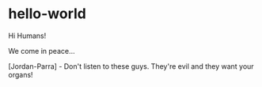 hello-world
===========

Hi Humans!

We come in peace...

[Jordan-Parra] - Don't listen to these guys. They're evil and they want your organs!
